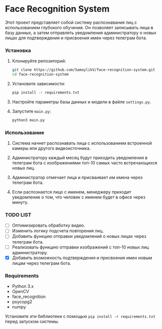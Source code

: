 # Face Recognition System

Этот проект представляет собой систему распознавания лиц с использованием глубокого обучения. Он позволяет записывать лица в базу данных, а затем отправлять уведомления администратору о новых лицах для подтверждения и присвоения имен через телеграм бота.

### Установка

1. Клонируйте репозиторий:

   ```bash
   git clone https://github.com/SamoylikV/face-recognition-system.git
   cd face-recognition-system
   ```

2. Установите зависимости:

   ```bash
   pip install -r requirements.txt
   ```

3. Настройте параметры базы данных и модели в файле `settings.py`.

4. Запустите `main.py`:

   ```bash
   python3 main.py
   ```

### Использование

1. Система начнет распознавать лица с использованием встроенной камеры или другого видеоисточника.

2. Администратору каждый месяц будут приходить уведомления в телеграм бота с изображениями топ-10 самых часто встречающихся новых лиц.

3. Администратор отмечает лица и присваивает им имена через телеграм бота.

4. Если распознается лицо с именем, менеджеру приходит уведомление о том, что человек с именем будет в офисе через минуту.

### TODO LIST

- [ ] Оптимизировать обработку видео.
- [ ] Изменить логику подсчета повторения лиц.
- [ ] Добавить функцию отправки уведомлений о новых лицах через телеграм бота.
- [ ] Реализовать функцию отправки изображений с топ-10 новых лиц администратору.
- [x] Добавить возможность подтверждения и присвоения имен новым лицам через телеграм бота.

### Requirements

- Python 3.x
- OpenCV
- face_recognition
- psycopg2
- numpy

Установите эти библиотеки с помощью `pip install -r requirements.txt` перед запуском системы.
